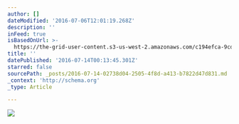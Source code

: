 ```yaml
---
author: []
dateModified: '2016-07-06T12:01:19.268Z'
description: ''
inFeed: true
isBasedOnUrl: >-
  https://the-grid-user-content.s3-us-west-2.amazonaws.com/c194efca-9cd4-4223-a776-c7009297e1d6.jpg
title: ''
datePublished: '2016-07-14T00:13:45.301Z'
starred: false
sourcePath: _posts/2016-07-14-02738d04-2505-4f8d-a413-b7822d47d831.md
_context: 'http://schema.org'
_type: Article

---
```

![](https://the-grid-user-content.s3-us-west-2.amazonaws.com/c194efca-9cd4-4223-a776-c7009297e1d6.jpg)